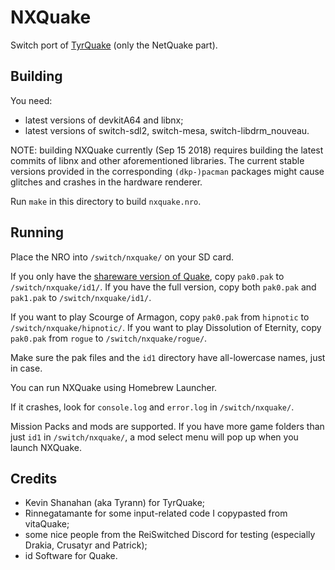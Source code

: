 # NXQuake
Switch port of [TyrQuake](https://disenchant.net/tyrquake/) (only the NetQuake part).

## Building
You need:
* latest versions of devkitA64 and libnx;
* latest versions of switch-sdl2, switch-mesa, switch-libdrm_nouveau.

NOTE: building NXQuake currently (Sep 15 2018) requires building the latest commits of libnx and other aforementioned libraries. The current stable versions provided in the corresponding `(dkp-)pacman` packages might cause glitches and crashes in the hardware renderer.

Run `make` in this directory to build `nxquake.nro`.

## Running
Place the NRO into `/switch/nxquake/` on your SD card.

If you only have the [shareware version of Quake](ftp://ftp.idsoftware.com/idstuff/quake/quake106.zip), copy `pak0.pak` to `/switch/nxquake/id1/`.
If you have the full version, copy both `pak0.pak` and `pak1.pak` to `/switch/nxquake/id1/`.

If you want to play Scourge of Armagon, copy `pak0.pak` from `hipnotic` to `/switch/nxquake/hipnotic/`.
If you want to play Dissolution of Eternity, copy `pak0.pak` from `rogue` to `/switch/nxquake/rogue/`.

Make sure the pak files and the `id1` directory have all-lowercase names, just in case.

You can run NXQuake using Homebrew Launcher.

If it crashes, look for `console.log` and `error.log` in `/switch/nxquake/`.

Mission Packs and mods are supported. If you have more game folders than just `id1` in `/switch/nxquake/`, a mod select menu will pop up when you launch NXQuake.

## Credits
* Kevin Shanahan (aka Tyrann) for TyrQuake;
* Rinnegatamante for some input-related code I copypasted from vitaQuake;
* some nice people from the ReiSwitched Discord for testing (especially Drakia, Crusatyr and Patrick);
* id Software for Quake.
